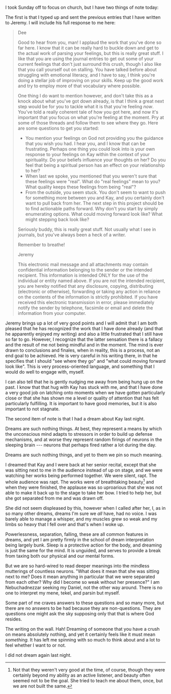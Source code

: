 ---
---

I took Sunday off to focus on church, but I have two things of note today:

The first is that I typed up and sent the previous entries that I have written to Jeremy. I will include his full response to me here:

> Dee
>
> Good to hear from you, man! I applaud the work that you've done so far here. I know that it can be really hard to buckle down and get to the actual work of parsing your feelings, but this is really great stuff. I like that you are using the journal entries to get out some of your current feelings that don't just surround this crush, though I also like that you call yourself out on stalling. You have talked before about struggling with emotional literacy, and I have to say, I think you're doing a stellar job of improving on your skills. Keep up the good work and try to employ more of that vocabulary where possible.
>
> One thing I do want to mention however, and don't take this as a knock about what you've got down already, is that I think a great next step would be for you to tackle what it is that you're feeling *now*. You've told a really coherent tale of how you got here, and now it's important that you focus on what you're feeling at the moment. Pry at some of those threads and follow them to see where they go. Here are some questions to get you started:
>
> * You mention your feelings on God not providing you the guidance that you wish you had. I hear you, and I know that can be frustrating. Perhaps one thing you could look into is your own response to your feelings on Kay within the context of your spirituality. Do your beliefs influence your thoughts on her? Do you feel that being a spiritual person has an effect on your relationship to her?
> * When last we spoke, you mentioned that you weren't sure that these feelings were "real". What do "real feelings" mean to you? What quality keeps these feelings from being "real"?
> * From the outside, you seem stuck. You don't seem to want to push for something more between you and Kay, and you certainly don't want to pull back from her. The next step in this project should be to find actionable paths forward. Why don't you start by simply enumerating options. What could moving forward look like? What might stepping back look like?
>
> Seriously buddy, this is really great stuff. Not usually what I see in journals, but you've always been a heck of a writer.
>
> Remember to breathe!
>
> Jeremy
>
> This electronic mail message and all attachments may contain confidential information belonging to the sender or the intended recipient.  This information is intended ONLY for the use of the individual or entity named above.  If you are not the intended recipient, you are hereby notified that any disclosure, copying, distributing (electronic or otherwise), forwarding or taking any action in reliance on the contents of the information is strictly prohibited. If you have received this electronic transmission in error, please immediately notify the sender by telephone, facsimile or email and delete the information from your computer.

Jeremy brings up a lot of very good points and I will admit that I am both pleased that he has recognized the work that I have done already (and that he apparently enjoyed my writing) and also a little frustrated that I still have so far to go. However, I recognize that the latter sensation there is a fallacy and the result of me not being mindful and in the moment. The mind is ever drawn to conclusions and finales, when in reality, this is a process, not an end goal to be achieved. He is very careful in his writing there, in that he specifies that I should "see where they go" and "what could moving forward look like". This is very process-oriented language, and something that I would do well to engage with, myself.

I can also tell that he is gently nudging me away from being hung up on the past. I know that that hug with Kay has stuck with me, and that I have done a very good job on latching onto moments when we have gotten particularly close or that she has shown me a level or quality of attention that has felt particularly fulfilling. It is important to have good memories, but it is also important to not stagnate.

The second item of note is that I had a dream about Kay last night.

Dreams are such nothing things. At best, they represent a means by which the unconscious mind adapts to stressors in order to build up defense mechanisms, and at worse they represent random firings of neurons in the sleeping brain --- neurons that perhaps fired rather a lot during the day.

Dreams are such nothing things, and yet to them we pin so much meaning.

I dreamed that Kay and I were back at her senior recital, except that she was sitting next to me in the audience instead of up on stage, and we were watching her works being performed together. We were silent, rapt. The whole audience was rapt. The works were of breathtaking beauty[^works] and when they were finished, the applause was so uproarious that she was not able to make it back up to the stage to take her bow. I tried to help her, but she got separated from me and was drawn off.

She did not seem displeased by this, however when I called after her, I, as in so many other dreams, dreams I'm sure we *all* have, had no voice. I was barely able to manage a whisper, and my muscles grew so weak and my limbs so heavy that I fell over and that's when I woke up.

Powerlessness, separation, falling, these are all common features in dreams, and yet I am pretty firmly in the school of dream interpretation being largely bunk. Sleep is a protective action for the body, and dreaming is just the same for the mind. It is unguided, and serves to provide a break from taxing both our physical and our mental forms.

But we are so hard-wired to read deeper meanings into the mindless mutterings of countless neurons. "What does it mean that she was sitting next to me? Does it mean anything in particular that we were separated from each other? Why did I become so weak without her presence?" I am Nebuchadnezzar seeking my Daniel, not the other way around. There is no one to interpret my mene, tekel, and parsin but myself. 

Some part of me craves answers to these questions and so many more, but there are no answers to be had because they are non-questions. They are questions one might ask the sky supposing only that that is where God resides.

The writing on the wall. Hah! Dreaming of someone that you have a crush on means absolutely nothing, and yet it certainly feels like it must mean *something.* It has left me spinning with so much to think about and a lot to feel whether I want to or not.

I did not dream again last night.

[^works]: Not that they weren't very good at the time, of course, though they were certainly beyond my ability as an active listener, and beauty often seemed not to be the goal. She tried to teach me about them, once, but we are not built the same.
